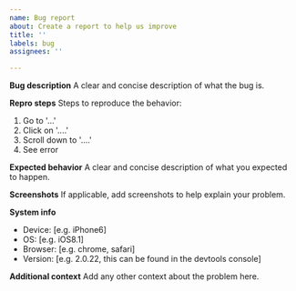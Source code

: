 ```yaml
---
name: Bug report
about: Create a report to help us improve
title: ''
labels: bug
assignees: ''

---
```


**Bug description**
A clear and concise description of what the bug is.

**Repro steps**
Steps to reproduce the behavior:
1. Go to '...'
2. Click on '....'
3. Scroll down to '....'
4. See error

**Expected behavior**
A clear and concise description of what you expected to happen.

**Screenshots**
If applicable, add screenshots to help explain your problem.

**System info**
 - Device: [e.g. iPhone6]
 - OS: [e.g. iOS8.1]
 - Browser: [e.g. chrome, safari]
 - Version: [e.g. 2.0.22, this can be found in the devtools console]

**Additional context**
Add any other context about the problem here.
